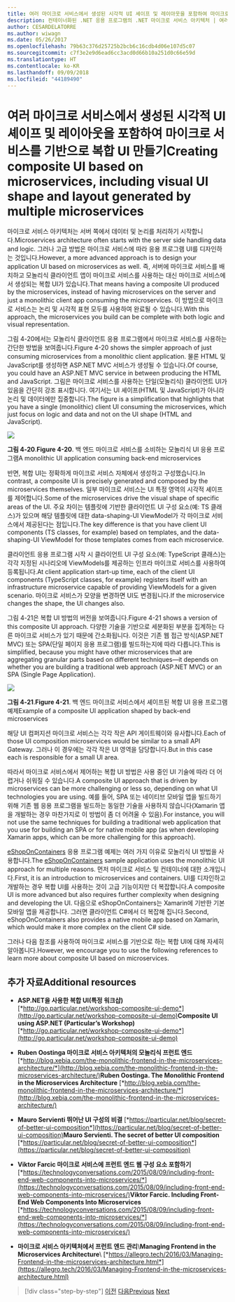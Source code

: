 ```yaml
---
title: 여러 마이크로 서비스에서 생성된 시각적 UI 셰이프 및 레이아웃을 포함하여 마이크로 서비스를 기반으로 복합 UI 만들기
description: 컨테이너화된 .NET 응용 프로그램의 .NET 마이크로 서비스 아키텍처 | 여러 마이크로 서비스에서 생성된 시각적 UI 셰이프 및 레이아웃을 포함하여 마이크로 서비스를 기반으로 복합 UI 만들기
author: CESARDELATORRE
ms.author: wiwagn
ms.date: 05/26/2017
ms.openlocfilehash: 79b63c376d25725b2bcb6c16cdb4d06e107d5c07
ms.sourcegitcommit: c7f3e2e9d6ead6cc3acd0d66b10a251d0c66e59d
ms.translationtype: HT
ms.contentlocale: ko-KR
ms.lasthandoff: 09/09/2018
ms.locfileid: "44189490"
---
```

# <a name="creating-composite-ui-based-on-microservices-including-visual-ui-shape-and-layout-generated-by-multiple-microservices"></a><span data-ttu-id="45011-103">여러 마이크로 서비스에서 생성된 시각적 UI 셰이프 및 레이아웃을 포함하여 마이크로 서비스를 기반으로 복합 UI 만들기</span><span class="sxs-lookup"><span data-stu-id="45011-103">Creating composite UI based on microservices, including visual UI shape and layout generated by multiple microservices</span></span>

<span data-ttu-id="45011-104">마이크로 서비스 아키텍처는 서버 쪽에서 데이터 및 논리를 처리하기 시작합니다.</span><span class="sxs-lookup"><span data-stu-id="45011-104">Microservices architecture often starts with the server side handling data and logic.</span></span> <span data-ttu-id="45011-105">그러나 고급 방법은 마이크로 서비스에 따라 응용 프로그램 UI를 디자인하는 것입니다.</span><span class="sxs-lookup"><span data-stu-id="45011-105">However, a more advanced approach is to design your application UI based on microservices as well.</span></span> <span data-ttu-id="45011-106">즉, 서버에 마이크로 서비스를 배치하고 모놀리식 클라이언트 앱이 마이크로 서비스를 사용하는 대신 마이크로 서비스에서 생성되는 복합 UI가 있습니다.</span><span class="sxs-lookup"><span data-stu-id="45011-106">That means having a composite UI produced by the microservices, instead of having microservices on the server and just a monolithic client app consuming the microservices.</span></span> <span data-ttu-id="45011-107">이 방법으로 마이크로 서비스는 논리 및 시각적 표현 모두를 사용하여 완료될 수 있습니다.</span><span class="sxs-lookup"><span data-stu-id="45011-107">With this approach, the microservices you build can be complete with both logic and visual representation.</span></span>

<span data-ttu-id="45011-108">그림 4-20에서는 모놀리식 클라이언트 응용 프로그램에서 마이크로 서비스를 사용하는 간단한 방법을 보여줍니다.</span><span class="sxs-lookup"><span data-stu-id="45011-108">Figure 4-20 shows the simpler approach of just consuming microservices from a monolithic client application.</span></span> <span data-ttu-id="45011-109">물론 HTML 및 JavaScript를 생성하면 ASP.NET MVC 서비스가 생성될 수 있습니다.</span><span class="sxs-lookup"><span data-stu-id="45011-109">Of course, you could have an ASP.NET MVC service in between producing the HTML and JavaScript.</span></span> <span data-ttu-id="45011-110">그림은 마이크로 서비스를 사용하는 단일(모놀리식) 클라이언트 UI가 있음을 간단히 강조 표시합니다. 여기서는 UI 셰이프(HTML 및 JavaScript)가 아니라 논리 및 데이터에만 집중합니다.</span><span class="sxs-lookup"><span data-stu-id="45011-110">The figure is a simplification that highlights that you have a single (monolithic) client UI consuming the microservices, which just focus on logic and data and not on the UI shape (HTML and JavaScript).</span></span>

![](./media/image20.png)

<span data-ttu-id="45011-111">**그림 4-20**.</span><span class="sxs-lookup"><span data-stu-id="45011-111">**Figure 4-20**.</span></span> <span data-ttu-id="45011-112">백 엔드 마이크로 서비스를 소비하는 모놀리식 UI 응용 프로그램</span><span class="sxs-lookup"><span data-stu-id="45011-112">A monolithic UI application consuming back-end microservices</span></span>

<span data-ttu-id="45011-113">반면, 복합 UI는 정확하게 마이크로 서비스 자체에서 생성하고 구성했습니다.</span><span class="sxs-lookup"><span data-stu-id="45011-113">In contrast, a composite UI is precisely generated and composed by the microservices themselves.</span></span> <span data-ttu-id="45011-114">일부 마이크로 서비스는 UI 특정 영역의 시각적 셰이프를 제어합니다.</span><span class="sxs-lookup"><span data-stu-id="45011-114">Some of the microservices drive the visual shape of specific areas of the UI.</span></span> <span data-ttu-id="45011-115">주요 차이는 템플릿에 기반한 클라이언트 UI 구성 요소(예: TS 클래스)가 있으며 해당 템플릿에 대한 data-shaping-UI ViewModel가 각 마이크로 서비스에서 제공된다는 점입니다.</span><span class="sxs-lookup"><span data-stu-id="45011-115">The key difference is that you have client UI components (TS classes, for example) based on templates, and the data-shaping-UI ViewModel for those templates comes from each microservice.</span></span>

<span data-ttu-id="45011-116">클라이언트 응용 프로그램 시작 시 클라이언트 UI 구성 요소(예: TypeScript 클래스)는 각각 지정된 시나리오에 ViewModels를 제공하는 인프라 마이크로 서비스를 사용하여 등록됩니다.</span><span class="sxs-lookup"><span data-stu-id="45011-116">At client application start-up time, each of the client UI components (TypeScript classes, for example) registers itself with an infrastructure microservice capable of providing ViewModels for a given scenario.</span></span> <span data-ttu-id="45011-117">마이크로 서비스가 모양을 변경하면 UI도 변경됩니다.</span><span class="sxs-lookup"><span data-stu-id="45011-117">If the microservice changes the shape, the UI changes also.</span></span>

<span data-ttu-id="45011-118">그림 4-21은 복합 UI 방법의 버전을 보여줍니다.</span><span class="sxs-lookup"><span data-stu-id="45011-118">Figure 4-21 shows a version of this composite UI approach.</span></span> <span data-ttu-id="45011-119">다양한 기술을 기반으로 세분화된 부분을 집계하는 다른 마이크로 서비스가 있기 때문에 간소화됩니다. 이것은 기존 웹 접근 방식(ASP.NET MVC) 또는 SPA(단일 페이지 응용 프로그램)를 빌드하는지에 따라 다릅니다.</span><span class="sxs-lookup"><span data-stu-id="45011-119">This is simplified, because you might have other microservices that are aggregating granular parts based on different techniques—it depends on whether you are building a traditional web approach (ASP.NET MVC) or an SPA (Single Page Application).</span></span>

![](./media/image21.png)

<span data-ttu-id="45011-120">**그림 4-21**.</span><span class="sxs-lookup"><span data-stu-id="45011-120">**Figure 4-21**.</span></span> <span data-ttu-id="45011-121">백 엔드 마이크로 서비스에서 셰이프된 복합 UI 응용 프로그램 예제</span><span class="sxs-lookup"><span data-stu-id="45011-121">Example of a composite UI application shaped by back-end microservices</span></span>

<span data-ttu-id="45011-122">해당 UI 컴퍼지션 마이크로 서비스는 각각 작은 API 게이트웨이와 유사합니다.</span><span class="sxs-lookup"><span data-stu-id="45011-122">Each of those UI composition microservices would be similar to a small API Gateway.</span></span> <span data-ttu-id="45011-123">그러나 이 경우에는 각각 작은 UI 영역을 담당합니다.</span><span class="sxs-lookup"><span data-stu-id="45011-123">But in this case each is responsible for a small UI area.</span></span>

<span data-ttu-id="45011-124">따라서 마이크로 서비스에서 제어하는 복합 UI 방법은 사용 중인 UI 기술에 따라 더 어렵거나 쉬워질 수 있습니다.</span><span class="sxs-lookup"><span data-stu-id="45011-124">A composite UI approach that is driven by microservices can be more challenging or less so, depending on what UI technologies you are using.</span></span> <span data-ttu-id="45011-125">예를 들어, SPA 또는 네이티브 모바일 앱을 빌드하기 위해 기존 웹 응용 프로그램을 빌드하는 동일한 기술을 사용하지 않습니다(Xamarin 앱을 개발하는 경우 마찬가지로 이 방법이 좀 더 어려울 수 있음).</span><span class="sxs-lookup"><span data-stu-id="45011-125">For instance, you will not use the same techniques for building a traditional web application that you use for building an SPA or for native mobile app (as when developing Xamarin apps, which can be more challenging for this approach).</span></span>

<span data-ttu-id="45011-126">[eShopOnContainers](https://aka.ms/MicroservicesArchitecture) 응용 프로그램 예제는 여러 가지 이유로 모놀리식 UI 방법을 사용합니다.</span><span class="sxs-lookup"><span data-stu-id="45011-126">The [eShopOnContainers](https://aka.ms/MicroservicesArchitecture) sample application uses the monolithic UI approach for multiple reasons.</span></span> <span data-ttu-id="45011-127">먼저 마이크로 서비스 및 컨테이너에 대한 소개입니다.</span><span class="sxs-lookup"><span data-stu-id="45011-127">First, it is an introduction to microservices and containers.</span></span> <span data-ttu-id="45011-128">UI를 디자인하고 개발하는 경우 복합 UI를 사용하는 것이 고급 기능이지만 더 복잡합니다.</span><span class="sxs-lookup"><span data-stu-id="45011-128">A composite UI is more advanced but also requires further complexity when designing and developing the UI.</span></span> <span data-ttu-id="45011-129">다음으로 eShopOnContainers는 Xamarin에 기반한 기본 모바일 앱을 제공합니다. 그러면 클라이언트 C\#에서 더 복잡해 집니다.</span><span class="sxs-lookup"><span data-stu-id="45011-129">Second, eShopOnContainers also provides a native mobile app based on Xamarin, which would make it more complex on the client C\# side.</span></span>

<span data-ttu-id="45011-130">그러나 다음 참조를 사용하여 마이크로 서비스를 기반으로 하는 복합 UI에 대해 자세히 알아봅니다.</span><span class="sxs-lookup"><span data-stu-id="45011-130">However, we encourage you to use the following references to learn more about composite UI based on microservices.</span></span>

## <a name="additional-resources"></a><span data-ttu-id="45011-131">추가 자료</span><span class="sxs-lookup"><span data-stu-id="45011-131">Additional resources</span></span>

-   <span data-ttu-id="45011-132">**ASP.NET을 사용한 복합 UI(특정 워크샵)**
    [*http://go.particular.net/workshop-composite-ui-demo*](http://go.particular.net/workshop-composite-ui-demo)</span><span class="sxs-lookup"><span data-stu-id="45011-132">**Composite UI using ASP.NET (Particular’s Workshop)**
[*http://go.particular.net/workshop-composite-ui-demo*](http://go.particular.net/workshop-composite-ui-demo)</span></span>

-   <span data-ttu-id="45011-133">**Ruben Oostinga 마이크로 서비스 아키텍처의 모놀리식 프런트 엔드**
    [*http://blog.xebia.com/the-monolithic-frontend-in-the-microservices-architecture/*](http://blog.xebia.com/the-monolithic-frontend-in-the-microservices-architecture/)</span><span class="sxs-lookup"><span data-stu-id="45011-133">**Ruben Oostinga. The Monolithic Frontend in the Microservices Architecture**
[*http://blog.xebia.com/the-monolithic-frontend-in-the-microservices-architecture/*](http://blog.xebia.com/the-monolithic-frontend-in-the-microservices-architecture/)</span></span>

-   <span data-ttu-id="45011-134">**Mauro Servienti 뛰어난 UI 구성의 비결**
    [*https://particular.net/blog/secret-of-better-ui-composition*](https://particular.net/blog/secret-of-better-ui-composition)</span><span class="sxs-lookup"><span data-stu-id="45011-134">**Mauro Servienti. The secret of better UI composition**
[*https://particular.net/blog/secret-of-better-ui-composition*](https://particular.net/blog/secret-of-better-ui-composition)</span></span>

-   <span data-ttu-id="45011-135">**Viktor Farcic 마이크로 서비스에 프런트 엔드 웹 구성 요소 포함하기**
    [*https://technologyconversations.com/2015/08/09/including-front-end-web-components-into-microservices/*](https://technologyconversations.com/2015/08/09/including-front-end-web-components-into-microservices/)</span><span class="sxs-lookup"><span data-stu-id="45011-135">**Viktor Farcic. Including Front-End Web Components Into Microservices**
[*https://technologyconversations.com/2015/08/09/including-front-end-web-components-into-microservices/*](https://technologyconversations.com/2015/08/09/including-front-end-web-components-into-microservices/)</span></span>

-   <span data-ttu-id="45011-136">**마이크로 서비스 아키텍처에서 프런트 엔드 관리**\\</span><span class="sxs-lookup"><span data-stu-id="45011-136">**Managing Frontend in the Microservices Architecture**\\</span></span>
    [*https://allegro.tech/2016/03/Managing-Frontend-in-the-microservices-architecture.html*](https://allegro.tech/2016/03/Managing-Frontend-in-the-microservices-architecture.html)


>[!div class="step-by-step"]
<span data-ttu-id="45011-137">[이전](microservices-addressability-service-registry.md)
[다음](resilient-high-availability-microservices.md)</span><span class="sxs-lookup"><span data-stu-id="45011-137">[Previous](microservices-addressability-service-registry.md)
[Next](resilient-high-availability-microservices.md)</span></span>
